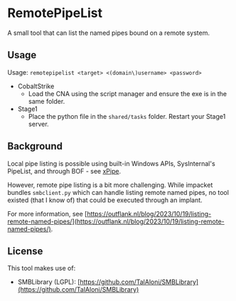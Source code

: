 # RemotePipeList

A small tool that can list the named pipes bound on a remote system.

## Usage

Usage: `remotepipelist <target> <(domain\)username> <password>`

- CobaltStrike
    - Load the CNA using the script manager and ensure the exe is in the same folder.
- Stage1
    - Place the python file in the `shared/tasks` folder. Restart your Stage1 server.

## Background

Local pipe listing is possible using built-in Windows APIs, SysInternal's PipeList, and through BOF - see [xPipe](https://github.com/boku7/xPipe).

However, remote pipe listing is a bit more challenging. While impacket bundles `smbclient.py` which can handle listing remote named pipes, no tool existed (that I know of) that could be executed through an implant.

For more information, see [https://outflank.nl/blog/2023/10/19/listing-remote-named-pipes/](https://outflank.nl/blog/2023/10/19/listing-remote-named-pipes/).

## License

This tool makes use of:

- SMBLibrary (LGPL): [https://github.com/TalAloni/SMBLibrary](https://github.com/TalAloni/SMBLibrary)

